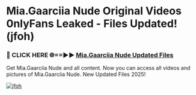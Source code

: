 # Mia.Gaarciia Nude Original Videos 0nlyFans Leaked - Files Updated! (jfoh)

<h3>🔴 CLICK HERE 🌐==►► <a href="https://tinyurl.com/yrmya6cz" rel="nofollow">Mia.Gaarciia Nude Updated Files</a></h3>

Get Mia.Gaarciia Nude and all content. Now you can access all videos and pictures of Mia.Gaarciia Nude. New Updated Files 2025!

[![jfoh](https://i.imgur.com/FMdXYCs.gif)](https://tinyurl.com/yrmya6cz)
